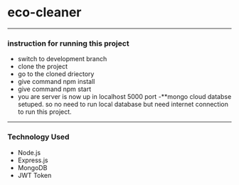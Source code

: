 # eco-cleaner
___
### instruction for running this project
- switch to development branch 
- clone the project
- go to the cloned driectory
- give command npm install
- give command npm start
- you are server is now up in localhost 5000 port
-**mongo cloud databse setuped. so no need to run local database but need internet connection to run this project.
___

### Technology Used
- Node.js
- Express.js
- MongoDB
- JWT Token

